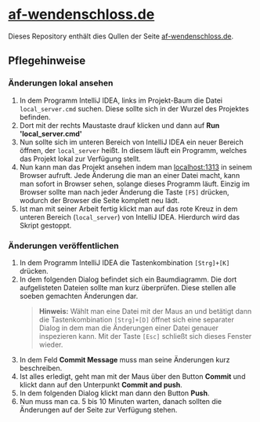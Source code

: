 # [af-wendenschloss.de](https://af-wendenschloss.de)

Dieses Repository enthält dies Qullen der Seite [af-wendenschloss.de](https://af-wendenschloss.de).

## Pflegehinweise

### Änderungen lokal ansehen

1. In dem Programm IntelliJ IDEA, links im Projekt-Baum die Datei ``local_server.cmd`` suchen.
   Diese sollte sich in der Wurzel des Projektes befinden.
2. Dort mit der rechts Maustaste drauf klicken und dann auf **Run 'local_server.cmd'**
3. Nun sollte sich im unteren Bereich von IntelliJ IDEA ein neuer Bereich öffnen, der ``local_server`` heißt.
   In diesem läuft ein Programm, welches das Projekt lokal zur Verfügung stellt.
4. Nun kann man das Projekt ansehen indem man [localhost:1313](http://localhost:1313/) in seinem
   Browser aufruft. Jede Änderung die man an einer Datei macht, kann man sofort in Browser sehen,
   solange dieses Programm läuft. Einzig im Browser sollte man nach jeder Änderung die Taste ``[F5]``
   drücken, wodurch der Browser die Seite komplett neu lädt.
5. Ist man mit seiner Arbeit fertig klickt man auf das rote Kreuz in dem unteren Bereich (``local_server``)
   von IntelliJ IDEA. Hierdurch wird das Skript gestoppt.

### Änderungen veröffentlichen

1. In dem Programm IntelliJ IDEA die Tastenkombination ``[Strg]+[K]`` drücken.
2. In dem folgenden Dialog befindet sich ein Baumdiagramm. Die dort aufgelisteten Dateien
   sollte man kurz überprüfen. Diese stellen alle soeben gemachten Änderungen dar.
     > **Hinweis:** Wählt man eine Datei mit der Maus an und betätigt dann die
     > Tastenkombination ``[Strg]+[D]`` öffnet sich eine separater Dialog in dem man die Änderungen einer
     > Datei genauer inspezieren kann. Mit der Taste ``[Esc]`` schließt sich dieses Fenster wieder.
3. In dem Feld **Commit Message** muss man seine Änderungen kurz beschreiben.
4. Ist alles erledigt, geht man mit der Maus über den Button **Commit** und klickt dann auf den Unterpunkt
   **Commit and push**.
5. In dem folgenden Dialog klickt man dann den Button **Push**.
6. Nun muss man ca. 5 bis 10 Minuten warten, danach sollten die Änderungen auf der Seite zur Verfügung stehen.
